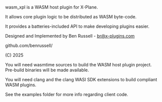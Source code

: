 wasm_xpl is a WASM host plugin for X-Plane.

It allows core plugin logic to be distributed as WASM byte-code.

It provides a batteries-included API to make developing plugins easier.

Designed and Implemented by Ben Russell - br@x-plugins.com

github.com/benrussell/

(C) 2025


You will need wasmtime sources to build the WASM host plugin project.
Pre-build binaries will be made available.


You will need clang and the clang WASI SDK extensions to build compliant WASM plugins.

See the examples folder for more info regarding client code.